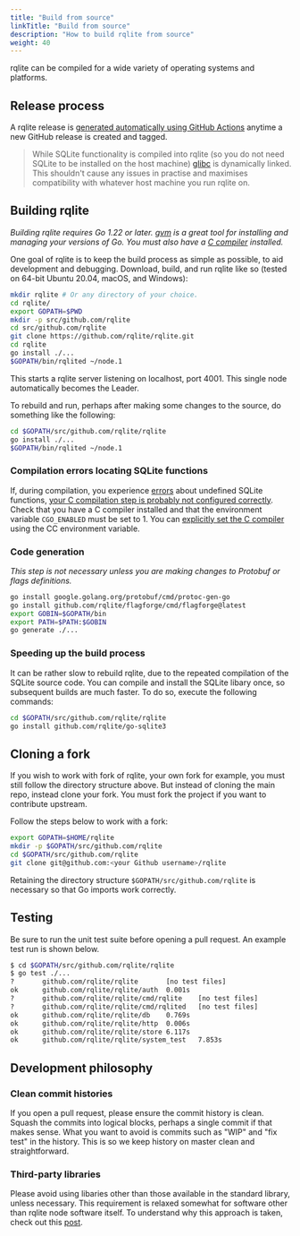 ```yaml
---
title: "Build from source"
linkTitle: "Build from source"
description: "How to build rqlite from source"
weight: 40
---
```

rqlite can be compiled for a wide variety of operating systems and platforms.

## Release process
A rqlite release is [generated automatically using GitHub Actions](https://github.com/rqlite/rqlite/blob/master/.github/workflows/build-release-binaries.yml) anytime a new GitHub release is created and tagged.
>While SQLite functionality is compiled into rqlite (so you do not need SQLite to be installed on the host machine) [glibc](https://www.gnu.org/software/libc/) is dynamically linked. This shouldn't cause any issues in practise and maximises compatibility with whatever host machine you run rqlite on.

## Building rqlite
*Building rqlite requires Go 1.22 or later. [gvm](https://github.com/moovweb/gvm) is a great tool for installing and managing your versions of Go. You must also have a [C compiler](https://github.com/mattn/go-sqlite3?tab=readme-ov-file#compilation) installed.*

One goal of rqlite is to keep the build process as simple as possible, to aid development and debugging. Download, build, and run rqlite like so (tested on 64-bit Ubuntu 20.04, macOS, and Windows):

```bash
mkdir rqlite # Or any directory of your choice.
cd rqlite/
export GOPATH=$PWD
mkdir -p src/github.com/rqlite
cd src/github.com/rqlite
git clone https://github.com/rqlite/rqlite.git
cd rqlite
go install ./...
$GOPATH/bin/rqlited ~/node.1
```
This starts a rqlite server listening on localhost, port 4001. This single node automatically becomes the Leader.

To rebuild and run, perhaps after making some changes to the source, do something like the following:
```bash
cd $GOPATH/src/github.com/rqlite/rqlite
go install ./...
$GOPATH/bin/rqlited ~/node.1
```

### Compilation errors locating SQLite functions
If, during compilation, you experience [errors](https://github.com/rqlite/rqlite/issues/1763) about undefined SQLite functions, [your C compilation step is probably not configured correctly](https://github.com/mattn/go-sqlite3?tab=readme-ov-file#compilation). Check that you have a C compiler installed and that the environment variable `CGO_ENABLED` must be set to 1. You can [explicitly set the C compiler](https://pkg.go.dev/cmd/cgo) using the CC environment variable.

### Code generation
_This step is not necessary unless you are making changes to Protobuf or flags definitions._

```bash
go install google.golang.org/protobuf/cmd/protoc-gen-go
go install github.com/rqlite/flagforge/cmd/flagforge@latest
export GOBIN=$GOPATH/bin
export PATH=$PATH:$GOBIN
go generate ./...
```

### Speeding up the build process
It can be rather slow to rebuild rqlite, due to the repeated compilation of the SQLite source code. You can compile and install the SQLite libary once, so subsequent builds are much faster. To do so, execute the following commands:
```bash
cd $GOPATH/src/github.com/rqlite/rqlite
go install github.com/rqlite/go-sqlite3
```

## Cloning a fork
If you wish to work with fork of rqlite, your own fork for example, you must still follow the directory structure above. But instead of cloning the main repo, instead clone your fork. You must fork the project if you want to contribute upstream.

Follow the steps below to work with a fork:

```bash
export GOPATH=$HOME/rqlite
mkdir -p $GOPATH/src/github.com/rqlite
cd $GOPATH/src/github.com/rqlite
git clone git@github.com:<your Github username>/rqlite
```

Retaining the directory structure `$GOPATH/src/github.com/rqlite` is necessary so that Go imports work correctly.

## Testing
Be sure to run the unit test suite before opening a pull request. An example test run is shown below.
```bash
$ cd $GOPATH/src/github.com/rqlite/rqlite
$ go test ./...
?       github.com/rqlite/rqlite       [no test files]
ok      github.com/rqlite/rqlite/auth  0.001s
?       github.com/rqlite/rqlite/cmd/rqlite    [no test files]
?       github.com/rqlite/rqlite/cmd/rqlited   [no test files]
ok      github.com/rqlite/rqlite/db    0.769s
ok      github.com/rqlite/rqlite/http  0.006s
ok      github.com/rqlite/rqlite/store 6.117s
ok      github.com/rqlite/rqlite/system_test   7.853s
```

## Development philosophy
### Clean commit histories
If you open a pull request, please ensure the commit history is clean. Squash the commits into logical blocks, perhaps a single commit if that makes sense. What you want to avoid is commits such as "WIP" and "fix test" in the history. This is so we keep history on master clean and straightforward.

### Third-party libraries
Please avoid using libaries other than those available in the standard library, unless necessary. This requirement is relaxed somewhat for software other than rqlite node software itself. To understand why this approach is taken, check out this [post](https://blog.gopheracademy.com/advent-2014/case-against-3pl/).

